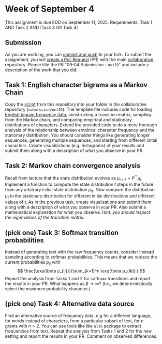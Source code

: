 # Week of September 4

This assignment is due EOD on September 11, 2025.
Requirements: Task 1 AND Task 2 AND (Task 3 OR Task 4)

## Submission

As you are working, you can [commit and push](https://docs.github.com/en/get-started/using-git/about-git) to your fork. 
To submit the assignment, you will [create a Pull Request](https://docs.github.com/en/pull-requests/collaborating-with-pull-requests/proposing-changes-to-your-work-with-pull-requests/creating-a-pull-request-from-a-fork) (PR) with the main [collaborative](https://github.com/ml-feedback-sys/collaborative-f25) repository.
Please title the PR "09-04 Submission - `netID`" and include a description of the work that you did.

## Task 1: English character bigrams as a Markov Chain

Copy the [script](../code/09-04bigram_markov_chain.py) from this repository into your folder in the collaborative repository (`submission/netID`).
The template file includes code for loading [English bigram frequency data](https://gist.github.com/lydell/259ab9f2ddaa1a64e6bd), constructing a transition matrix, sampling from the Markov chain, and comparing empirical and stationary distributions of characters. 
Extend the provided code to do a more thorough analysis of the relationship between empirical character frequency and the stationary distribution. 
You should consider things like generating longer sequences, generating multiple sequences, and starting from different initial characters.
Create visualizations (e.g. histograms) of your results and submit them along with a description of what you observe in your PR.


## Task 2: Markov chain convergence analysis

Recall from lecture that the state distribution evolves as $\mu_{t+1} = P^\top \mu_t$. 
Implement a function to compute the state distribution $t$ steps in the future from any arbitrary initial state distribution $\mu_0$. 
Now compare the distribution $\mu_t$ to the stationary distribution for different initial distributions and different values of $t$. 
As in the previous task, create visualizations and submit them along with a description of what you observe in your PR.
Also submit a mathematical explanation for what you observe. *Hint: you should inspect the eigenvalues of the transition matrix.*


## (pick one) Task 3: Softmax transition probabilities

Instead of generating text with the raw frequency counts, consider instead sampling according to softmax probabilities. 
This means that we replace the current probabilities $p_{ij}$ with 
$$ \frac{\exp(\beta p_{ij})}{\sum_{k=1}^n \exp(\beta p_{ik}) } $$
Repeat the analysis from Tasks 1 and 2 for softmax transitions and report the results in your PR.
What happens as $\beta\to\infty$? (I.e., we deterministically select the maximum probability character.)


## (pick one) Task 4: Alternative data source

Find an alternative source of frequency data, e.g for a different language, for words instead of characters, from a particular subset of text, for $n$-grams with $n>2$. 
You can use tools like like `nltk` package to extract frequencies from text.
Repeat the analysis from Tasks 1 and 2 for the new setting and report the results in your PR. 
Comment on observed differences. 